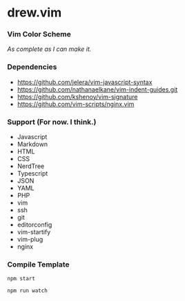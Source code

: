 drew.vim
========

### Vim Color Scheme

*As complete as I can make it.*

### Dependencies
- https://github.com/jelera/vim-javascript-syntax
- https://github.com/nathanaelkane/vim-indent-guides.git
- https://github.com/kshenoy/vim-signature
- https://github.com/vim-scripts/nginx.vim

### Support (For now. I think.)
- Javascript
- Markdown
- HTML
- CSS
- NerdTree
- Typescript
- JSON
- YAML
- PHP
- vim
- ssh 
- git 
- editorconfig
- vim-startify
- vim-plug
- nginx

### Compile Template
``` node
npm start
```
``` node
npm run watch
```
